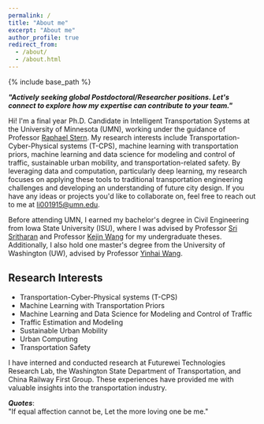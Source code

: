 ```yaml
---
permalink: /
title: "About me"
excerpt: "About me"
author_profile: true
redirect_from: 
  - /about/
  - /about.html
---
```

{% include base_path %}

***"Actively seeking global Postdoctoral/Researcher positions. Let's connect to explore how my expertise can contribute to your team."***

Hi! I'm a final year Ph.D. Candidate in Intelligent Transportation Systems at the University of Minnesota (UMN), working under the guidance of Professor [Raphael Stern](https://cse.umn.edu/cege/faculty/raphael-stern). My research interests include Transportation-Cyber-Physical systems (T-CPS), machine learning with transportation priors, machine learning and data science for modeling and control of traffic, sustainable urban mobility, and transportation-related safety. By leveraging data and computation, particularly deep learning, my research focuses on applying these tools to traditional transportation engineering challenges and developing an understanding of future city design. If you have any ideas or projects you'd like to collaborate on, feel free to reach out to me at li001915@umn.edu.

Before attending UMN, I earned my bachelor's degree in Civil Engineering from Iowa State University (ISU), where I was advised by Professor [Sri Sritharan](https://www.engineering.iastate.edu/people/profile/sri/) and Professor [Kejin Wang](https://www.engineering.iastate.edu/people/profile/kejinw/) for my undergraduate theses. Additionally, I also hold one master's degree from the University of Washington (UW), advised by Professor [Yinhai Wang](https://www.ce.washington.edu/facultyfinder/yinhai-wang). 

Research Interests
---
* Transportation-Cyber-Physical systems (T-CPS)
* Machine Learning with Transportation Priors
* Machine Learning and Data Science for Modeling and Control of Traffic
* Traffic Estimation and Modeling
* Sustainable Urban Mobility
* Urban Computing
* Transportation Safety


I have interned and conducted research at Futurewei Technologies Research Lab, the Washington State Department of Transportation, and China Railway First Group. These experiences have provided me with valuable insights into the transportation industry.

***Quotes***:<br/>
"If equal affection cannot be, Let the more loving one be me."<br/>



<script type='text/javascript' id='clustrmaps' src='//cdn.clustrmaps.com/map_v2.js?cl=ffffff&w=a&t=tt&d=mOLq8ml6_8GeJFfRaOGlKt1qOHfyBzpQU0YGiQEZeOA'></script>
